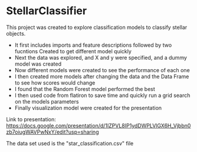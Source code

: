 # StellarClassifier

This project was created to explore classification models to classify stellar objects.

  - It first includes imports and feature descriptions followed by two fucntions Created to get different model quickly
  - Next the data was explored, and X and y were specified, and a dummy model was created
  - Now different models were created to see the performance of each one
  - I then created more models after changing the data and the Data Frame to see how scores would change
  - I found that the Random Forest model performed the best
  - I then used code from flatiron to save time and quickly run a grid search on the models parameters
  - Finally visualization model were created for the presentation
  
  
 Link to presentation:
 https://docs.google.com/presentation/d/1IZPVL8IP1ydDWPLVlGX6H_Vjbbn0zb7oiugWAVPwNxY/edit?usp=sharing


The data set used is the "star_classification.csv" file
